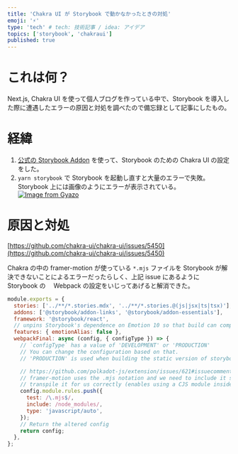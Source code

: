 ```yaml
---
title: 'Chakra UI が Storybook で動かなかったときの対処'
emoji: '⚡'
type: 'tech' # tech: 技術記事 / idea: アイデア
topics: ['storybook', 'chakraui']
published: true
---
```


# これは何？

Next.js, Chakra UI を使って個人ブログを作っている中で、Storybook を導入した際に遭遇したエラーの原因と対処を調べたので備忘録として記事にしたもの。

# 経緯

1. [公式の Storybook Addon](https://chakra-ui.com/guides/integrations/with-storybook) を使って、Storybook のための Chakra UI の設定をした。
2. `yarn storybook` で Storybook を起動し直すと大量のエラーで失敗。
   Storybook 上には画像のようにエラーが表示されている。
   [![Image from Gyazo](https://i.gyazo.com/32227b5fcf8def33fad0eae333f123c2.png)](https://gyazo.com/32227b5fcf8def33fad0eae333f123c2)

# 原因と対処

[https://github.com/chakra-ui/chakra-ui/issues/5450](https://github.com/chakra-ui/chakra-ui/issues/5450)

Chakra の中の framer-motion が使っている `*.mjs` ファイルを Storybook が解決できないことによるエラーだったらしく、上記 issue にあるように Storybook の　 Webpack の設定をいじってあげると解消できた。

```js:.storybook/main.js
module.exports = {
  stories: ['../**/*.stories.mdx', '../**/*.stories.@(js|jsx|ts|tsx)'],
  addons: ['@storybook/addon-links', '@storybook/addon-essentials'],
  framework: '@storybook/react',
  // unpins Storybook's dependence on Emotion 10 so that build can compile successfully
  features: { emotionAlias: false },
  webpackFinal: async (config, { configType }) => {
    // `configType` has a value of 'DEVELOPMENT' or 'PRODUCTION'
    // You can change the configuration based on that.
    // 'PRODUCTION' is used when building the static version of storybook.

    // https://github.com/polkadot-js/extension/issues/621#issuecomment-759341776
    // framer-motion uses the .mjs notation and we need to include it so that webpack will
    // transpile it for us correctly (enables using a CJS module inside an ESM).
    config.module.rules.push({
      test: /\.mjs$/,
      include: /node_modules/,
      type: 'javascript/auto',
    });
    // Return the altered config
    return config;
  },
};
```
